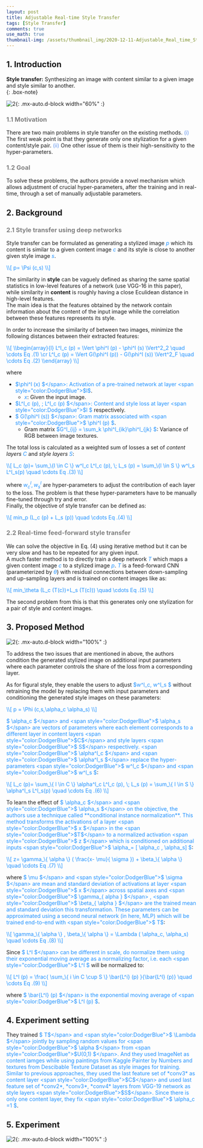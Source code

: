 ```yaml
---
layout: post
title: Adjustable Real-time Style Transfer
tags: [Style Transfer]
comments: true
use_math: true
thumbnail-img: /assets/thumbnail_img/2020-12-11-Adjustable_Real_time_Style_Transfer/post.PNG
---
```


## 1. Introduction  
**Style transfer:** Synthesizing an image with content similar to a given image and style similar to another.  
{: .box-note}


![2](https://da2so.github.io/assets/post_img/2020-12-11-Adjustable_Real_time_Style_Transfer/1.PNG){: .mx-auto.d-block width="60%" :}

### <span style="color:gray"> 1.1 Motivation </span>

There are two main problems in style transfer on the existing methods. <span style="color:#6495ED">(i)</span> The first weak point is that they generate only one stylization for a given content/style pair. <span style="color:#6495ED">(ii)</span> One other issue of them is their high-sensitivity to the hyper-parameters.

### <span style="color:gray"> 1.2 Goal </span>

To solve these problems, the authors provide a novel mechanism which allows adjustment of crucial hyper-parameters, after the training and in real-time, through a set of manually adjustable parameters.


## 2. Background

### <span style="color:gray"> 2.1 Style transfer using deep networks </span>

Style transfer can be formulated as generating a stylized image <span style="color:DodgerBlue">$p$</span> which its content is similar to a given content image <span style="color:DodgerBlue">$c$</span> and its style is close to another given style image <span style="color:DodgerBlue">$s$</span>.

<span style="color:DodgerBlue">
\\[
p= \Psi (c,s)
\\] </span>

The similarity in **style** can be vaguely defined as sharing the same spatial statistics in low-level features of a network (use VGG-16 in this paper), while similarity in **content** is roughly having a close Eculidean distance in high-level features.  
The main idea is that the features obtained by the network contain information about the content of the input image while the correlation between these features represents its style.

In order to increase the similarity of between two images, minimize the following distances between their extracted features:

<span style="color:DodgerBlue">
\\[
\\begin{array}{l}
L^l_c (p) = \Vert \phi^l (p) - \phi^l (s) \Vert^2_2 \quad \cdots Eq .(1) \cr
L^l_c (p) = \Vert G(\phi^l (p)) - G(\phi^l (s)) \Vert^2_F \quad \cdots Eq .(2)
\\end{array}
\\]
</span>

where
- <span style="color:DodgerBlue">$\phi^l (x) $</span>: Activation of a pre-trained network at layer <span style="color:DodgerBlue">$l$</span>.
	- <span style="color:DodgerBlue">$x$</span>: Given the input image. 
- <span style="color:DodgerBlue">$L^l_c (p), \; L^l_c (p) $</span>: Content and style loss at layer <span style="color:DodgerBlue">$l $</span> respectively.
- <span style="color:DodgerBlue">$ G(\phi^l (s)) $</span>: Gram matrix associated with <span style="color:DodgerBlue">$ \phi^l (p) $</span>.
	- Gram matrix <span style="color:DodgerBlue">$G^l_\{ij\} = \sum_k \phi^l_\{ik\}\phi^l_\{jk\} $</span>: Variance of RGB between image textures.


The total loss is calculated as a weighted sum of losses a set of *content layers* <span style="color:DodgerBlue">$C$</span> and *style layers* <span style="color:DodgerBlue">$S$</span>:


<span style="color:DodgerBlue">
\\[
L_c (p)= \sum_\{l \in C \} w^l_c L^l_c (p), \; L_s (p) = \sum_\{l \in S \} w^l_s L^l_s(p) \quad \cdots Eq .(3)
\\] </span>

where  <span style="color:DodgerBlue">$w^l_c, w^l_s$</span> are hyper-parameters to adjust the contribution of each layer to the loss. The problem is that these hyper-parameters have to be manually fine-tuned through try and error.  
Finally, the objective of style transfer can be defined as:

<span style="color:DodgerBlue">
\\[
min_p (L_c (p) + L_s (p)) \quad \cdots Eq .(4)
\\] </span>


### <span style="color:gray"> 2.2 Real-time feed-forward style transfer </span>

We can solve the objective in Eq. (4) using iterative method but it can be very slow and has to be repeated for any given input.  
A much faster method is to directly train a deep network <span style="color:DodgerBlue">$T$</span> which maps a given content image <span style="color:DodgerBlue">$c$</span> to a stylized image <span style="color:DodgerBlue">$p$</span>. <span style="color:DodgerBlue">$T$</span> is a feed-forward CNN (parameterized by <span style="color:DodgerBlue">$\theta$</span>) with residual connections between down-sampling and up-sampling layers and is trained on content images like as:


<span style="color:DodgerBlue">
\\[
min_\theta (L_c (T(c))+L_s (T(c))) \quad \cdots Eq .(5)
\\] </span>

The second problem from this is that this generates only one stylization for a pair of style and content images.


## 3. Proposed Method

![2](https://da2so.github.io/assets/post_img/2020-12-11-Adjustable_Real_time_Style_Transfer/2.png){: .mx-auto.d-block width="100%" :}

To address the two issues that are mentioned in above, the authors condition the generated stylized image on additional input parameters where each parameter controls the share of the loss from a corresponding layer.

As for figural style, they enable the users to adjust <span style="color:DodgerBlue">$w^l_c, w^l_s $</span> without retraining the model by replacing them with input parameters and conditioning the generated style images on these parameters:

<span style="color:DodgerBlue">
\\[
p = \Phi (c,s,\alpha_c \alpha_s) 
\\] </span>

<span style="color:DodgerBlue">$ \alpha_c $</span> and <span style="color:DodgerBlue">$ \alpha_s $</span> are vectors of parameters where each element corresponds to a different layer in content layers <span style="color:DodgerBlue">$C$</span> and style layers <span style="color:DodgerBlue">$ S$</span> respectively. <span style="color:DodgerBlue">$ \alpha^l_c $</span> and <span style="color:DodgerBlue">$ \alpha^l_s $</span> replace the hyper-parameters <span style="color:DodgerBlue">$ w^l_c $</span> and <span style="color:DodgerBlue">$ w^l_s $</span>:     

<span style="color:DodgerBlue">
\\[
L_c (p)= \sum_\{ l \in C \} \alpha^l_c  L^l_c (p), \; L_s (p) = \sum_\{ l \in S \} \alpha^l_s L^l_s(p)    \quad \cdots Eq .(6)
\\] </span>

To learn the effect of <span style="color:DodgerBlue">$ \alpha_c $</span> and <span style="color:DodgerBlue">$ \alpha_s $</span> on the objective, the authors use a technique called **conditional instance normalization**.  
This method transforms the activations of a layer <span style="color:DodgerBlue">$ x $</span> in the <span style="color:DodgerBlue">$T$</span> to a normalized activation <span style="color:DodgerBlue">$ z $</span> which is conditioned on additional inputs <span style="color:DodgerBlue">$ \alpha_= [ \alpha_c , \alpha_s] $</span>:


<span style="color:DodgerBlue">
\\[
z= \gamma_\{ \alpha \} ( \frac{x- \mu}{ \sigma }) + \beta_\{ \alpha \} \quad \cdots Eq .(7)
\\] </span>

where <span style="color:DodgerBlue">$ \mu $</span> and <span style="color:DodgerBlue">$ \sigma $</span> are mean and standard deviation of activations at layer <span style="color:DodgerBlue">$ x $</span> across spatial axes and <span style="color:DodgerBlue">$ \gamma_\{ alpha \} $</span> , <span style="color:DodgerBlue">$ \beta_\{ \alpha \} $</span> are the trained mean and standard deviation this transformation. These parameters can be approximated using a second neural network (in here, MLP) which will be trained end-to-end with <span style="color:DodgerBlue">$ T$</span>:

<span style="color:DodgerBlue">
\\[
 \gamma_\{ \alpha \} , \beta_\{ \alpha \} = \Lambda ( \alpha_c, \alpha_s) \quad \cdots Eq .(8)
\\] </span>

Since <span style="color:DodgerBlue">$ L^l $</span> can be different in scale, do normalize them using their exponential moving average as a normalizing factor, i.e. each <span style="color:DodgerBlue">$ L^l $</span> will be normalized to:

<span style="color:DodgerBlue">
\\[
L^l (p) = \frac{ \sum_\{ i \in C \cup S \} \bar{L^i} (p) }{\bar{L^l} (p)} \quad \cdots Eq .(9)
\\] </span>

where <span style="color:DodgerBlue">$ \bar{L^l} (p) $</span> is the exponential moving average of <span style="color:DodgerBlue">$ L^l (p) $</span>.

## 4. Experiment setting

They trained <span style="color:DodgerBlue">$ T$</span> and  <span style="color:DodgerBlue">$ \Lambda $</span> jointly by sampling random values for  <span style="color:DodgerBlue">$ \alpha $</span> from  <span style="color:DodgerBlue">$U(0,1) $</span>. And they used ImageNet as content iamges while using paintings from Kaggle Painter by Numbers and textures from Descibable Texture Dataset as style images for training.  
Similar to previous approaches, they used the last feature set of *conv3* as content layer  <span style="color:DodgerBlue">$C$</span> and used last feature set of *conv2*, *conv3*, *conv4* layers from VGG-19 network as style layers <span style="color:DodgerBlue">$S$</span>. Since there is only one content layer, they fix <span style="color:DodgerBlue">$ \alpha_c =1 $</span>.

## 5. Experiment

![2](https://da2so.github.io/assets/post_img/2020-12-11-Adjustable_Real_time_Style_Transfer/3.png){: .mx-auto.d-block width="100%" :}
